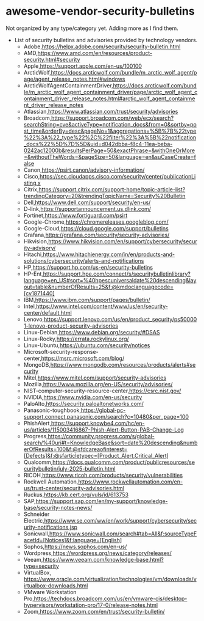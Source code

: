# awesome-vendor-security-bulletins

Not organized by any type/category yet.  Adding more as I find them.
- List of security bulletins and advisories provided by technology vendors.
    - Adobe,https://helpx.adobe.com/security/security-bulletin.html
    - AMD,https://www.amd.com/en/resources/product-security.html#security
    - Apple,https://support.apple.com/en-us/100100
    - ArcticWolf,https://docs.arcticwolf.com/bundle/m_arctic_wolf_agent/page/agent_release_notes.html#windows
    - ArcticWolfAgentContainmentDriver,https://docs.arcticwolf.com/bundle/m_arctic_wolf_agent_containment_driver/page/arctic_wolf_agent_containment_driver_release_notes.html#arctic_wolf_agent_containment_driver_release_notes
    - Atlassian,https://www.atlassian.com/trust/security/advisories
    - Broadcom,https://support.broadcom.com/web/ecx/search?searchString=cve&activeType=notification_docs&from=0&sortby=post_time&orderBy=desc&pageNo=1&aggregations=%5B%7B%22type%22%3A%22_type%22%2C%22filter%22%3A%5B%22notification_docs%22%5D%7D%5D&uid=d042dbba-f8c4-11ea-beba-0242ac12000b&resultsPerPage=50&exactPhrase=&withOneOrMore=&withoutTheWords=&pageSize=50&language=en&suCaseCreate=false
    - Canon,https://psirt.canon/advisory-information/
    - Cisco,https://sec.cloudapps.cisco.com/security/center/publicationListing.x
    - Citrix,https://support.citrix.com/support-home/topic-article-list?trendingCategory=20&trendingTopicName=Security%20Bulletin
    - Dell,https://www.dell.com/support/security/en-us/
    - D-link,https://supportannouncement.us.dlink.com/
    - Fortinet,https://www.fortiguard.com/psirt
    - Google-Chrome,https://chromereleases.googleblog.com/
    - Google-Cloud,https://cloud.google.com/support/bulletins
    - Grafana,https://grafana.com/security/security-advisories/
    - Hikvision,https://www.hikvision.com/en/support/cybersecurity/security-advisory/
    - Hitachi,https://www.hitachienergy.com/in/en/products-and-solutions/cybersecurity/alerts-and-notifications
    - HP,https://support.hp.com/us-en/security-bulletins
    - HP-Ent,https://support.hpe.com/connect/s/securitybulletinlibrary?language=en_US#sort=%40hpescuniversaldate%20descending&layout=table&numberOfResults=25&f:@kmdoclanguagecode=[cv1871440]
    - IBM,https://www.ibm.com/support/pages/bulletin/
    - Intel,https://www.intel.com/content/www/us/en/security-center/default.html
    - Lenovo,https://support.lenovo.com/us/en/product_security/ps500001-lenovo-product-security-advisories
    - Linux-Debian,https://www.debian.org/security/#DSAS
    - Linux-Rocky,https://errata.rockylinux.org/
    - Linux-Ubuntu,https://ubuntu.com/security/notices
    - Microsoft-security-response-center,https://msrc.microsoft.com/blog/
    - MongoDB,https://www.mongodb.com/resources/products/alerts#security
    - Mitel,https://www.mitel.com/support/security-advisories
    - Mozilla,https://www.mozilla.org/en-US/security/advisories/
    - NIST-computer-security-resource-center,https://csrc.nist.gov/
    - NVIDIA,https://www.nvidia.com/en-us/security
    - PaloAlto,https://security.paloaltonetworks.com/
    - Panasonic-toughbook,https://global-pc-support.connect.panasonic.com/search?c=10480&per_page=100
    - PhishAlert,https://support.knowbe4.com/hc/en-us/articles/115003416867-Phish-Alert-Button-PAB-Change-Log
    - Progress,https://community.progress.com/s/global-search/%40uri#t=KnowledgeBase&sort=date%20descending&numberOfResults=100&f:@sfdcareaofinterest=[Defects]&f:@sfarticletypec=[Product_Alert,Critical_Alert]
    - Qualcomm,https://docs.qualcomm.com/product/publicresources/securitybulletin/july-2025-bulletin.html
    - RICOH,https://www.ricoh.com/products/security/vulnerabilities
    - Rockwell Automation,https://www.rockwellautomation.com/en-us/trust-center/security-advisories.html
    - Ruckus,https://kb.cert.org/vuls/id/613753
    - SAP,https://support.sap.com/en/my-support/knowledge-base/security-notes-news/
    - Schneider Electric,https://www.se.com/ww/en/work/support/cybersecurity/security-notifications.jsp
    - Sonicwall,https://www.sonicwall.com/search#tab=All&f:sourceTypeFacetId=[Notices]&f:language=[English]
    - Sophos,https://news.sophos.com/en-us/
    - Wordpress,https://wordpress.org/news/category/releases/
    - Veeam,https://www.veeam.com/knowledge-base.html?type=security
    - VirtualBox, https://www.oracle.com/virtualization/technologies/vm/downloads/virtualbox-downloads.html
    - VMware Workstation Pro,https://techdocs.broadcom.com/us/en/vmware-cis/desktop-hypervisors/workstation-pro/17-0/release-notes.html
    - Zoom,https://www.zoom.com/en/trust/security-bulletin/
